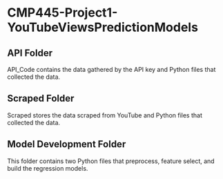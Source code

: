 # CMP445-Project1-YouTubeViewsPredictionModels

## API Folder
API_Code contains the data gathered by the API key and Python files that collected the data.

## Scraped Folder
Scraped stores the data scraped from YouTube and Python files that collected the data.

## Model Development Folder
This folder contains two Python files that preprocess, feature select, and build the regression models.
